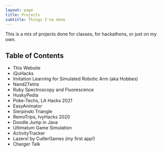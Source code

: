 ```yaml
---
layout: page
title: Projects
subtitle: Things I've done
---
```


This is a mix of projects done for classes, for hackathons, or just on my own.

## Table of Contents

* This Website
* iQuHacks
* Imitation Learning for Simulated Robotic Arm (aka Hobbes)
* Nand2Tetris
* Ruby Spectroscopy and Fluorescence
* HuskyPedia
* Poke-Techs, LA Hacks 2021
* EasyAnimator
* Sierpinski Triangle
* RemoTrips, IvyHacks 2020
* Doodle Jump in Java
* Ultimatum Game Simulation
* ActivityTracker
* Lazers! by CutlerGames (my first app!)
* Charger Talk